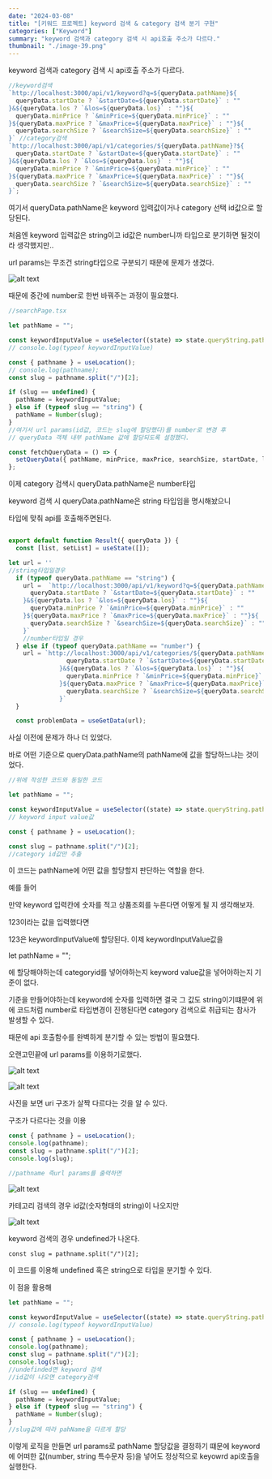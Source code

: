```yaml
---
date: "2024-03-08"
title: "[키워드 프로젝트] keyword 검색 & category 검색 분기 구현"
categories: ["Keyword"]
summary: "keyword 검색과 category 검색 시 api호출 주소가 다르다."
thumbnail: "./image-39.png"
---
```


keyword 검색과 category 검색 시 api호출 주소가 다르다.

```jsx
//keyword검색
`http://localhost:3000/api/v1/keyword?q=${queryData.pathName}${
  queryData.startDate ? `&startDate=${queryData.startDate}` : ""
}&${queryData.los ? `&los=${queryData.los}` : ""}${
  queryData.minPrice ? `&minPrice=${queryData.minPrice}` : ""
}${queryData.maxPrice ? `&maxPrice=${queryData.maxPrice}` : ""}${
  queryData.searchSize ? `&searchSize=${queryData.searchSize}` : ""
}` //category검색
`http://localhost:3000/api/v1/categories/${queryData.pathName}?${
  queryData.startDate ? `&startDate=${queryData.startDate}` : ""
}&${queryData.los ? `&los=${queryData.los}` : ""}${
  queryData.minPrice ? `&minPrice=${queryData.minPrice}` : ""
}${queryData.maxPrice ? `&maxPrice=${queryData.maxPrice}` : ""}${
  queryData.searchSize ? `&searchSize=${queryData.searchSize}` : ""
}`;
```

여기서 queryData.pathName은 keyword 입력값이거나 category 선택 id값으로 할당된다.

처음엔 keyword 입력값은 string이고 id값은 number니까 타입으로 분기하면 될것이라 생각했지만..

url params는 무조건 string타입으로 구분되기 때문에 문제가 생겼다.

![alt text](image-39.png)

때문에 중간에 number로 한번 바꿔주는 과정이 필요했다.

```jsx
//searchPage.tsx

let pathName = "";

const keywordInputValue = useSelector((state) => state.queryString.pathName);
// console.log(typeof keywordInputValue)

const { pathname } = useLocation();
// console.log(pathname);
const slug = pathname.split("/")[2];

if (slug == undefined) {
  pathName = keywordInputValue;
} else if (typeof slug == "string") {
  pathName = Number(slug);
}
//여기서 url params(id값, 코드는 slug에 할당했다)를 number로 변경 후
// queryData 객체 내부 pathName 값에 할당되도록 설정했다.

const fetchQueryData = () => {
  setQueryData({ pathName, minPrice, maxPrice, searchSize, startDate, los });
};
```

이제 category 검색시 queryData.pathName은 number타입

keyword 검색 시 queryData.pathName은 string 타입임을 명시해놨으니

타입에 맞춰 api를 호출해주면된다.

```jsx

export default function Result({ queryData }) {
  const [list, setList] = useState([]);

let url = ''
//string타입일경우
  if (typeof queryData.pathName == "string") {
    url =  `http://localhost:3000/api/v1/keyword?q=${queryData.pathName}${
      queryData.startDate ? `&startDate=${queryData.startDate}` : ""
    }&${queryData.los ? `&los=${queryData.los}` : ""}${
      queryData.minPrice ? `&minPrice=${queryData.minPrice}` : ""
    }${queryData.maxPrice ? `&maxPrice=${queryData.maxPrice}` : ""}${
      queryData.searchSize ? `&searchSize=${queryData.searchSize}` : ""
    }`
    //number타입일 경우
  } else if (typeof queryData.pathName == "number") {
    url = `http://localhost:3000/api/v1/categories/${queryData.pathName}?${
                queryData.startDate ? `&startDate=${queryData.startDate}` : ""
              }&${queryData.los ? `&los=${queryData.los}` : ""}${
                queryData.minPrice ? `&minPrice=${queryData.minPrice}` : ""
              }${queryData.maxPrice ? `&maxPrice=${queryData.maxPrice}` : ""}${
                queryData.searchSize ? `&searchSize=${queryData.searchSize}` : ""
              }`
  }

  const problemData = useGetData(url);

```

사실 이전에 문제가 하나 더 있었다.

바로 어떤 기준으로 queryData.pathName의 pathName에 값을 할당하느냐는 것이었다.

```jsx
//위에 작성한 코드와 동일한 코드

let pathName = "";

const keywordInputValue = useSelector((state) => state.queryString.pathName);
// keyword input value값

const { pathname } = useLocation();

const slug = pathname.split("/")[2];
//category id값만 추출
```

이 코드는 pathName에 어떤 값을 할당할지 판단하는 역할을 한다.

예를 들어

만약 keyword 입력칸에 숫자를 적고 상품조회를 누른다면 어떻게 될 지 생각해보자.

123이라는 값을 입력했다면

123은 keywordInputValue에 할당된다. 이제 keywordInputValue값을

let pathName = "";

에 할당해야하는데 categoryid를 넣어야하는지 keyword value값을 넣어야하는지 기준이 없다.

기준을 만들어야하는데 keyword에 숫자를 입력하면 결국 그 값도 string이기떄문에 위에 코드처럼 number로 타입변경이 진행된다면 category 검색으로 취급되는 참사가 발생할 수 있다.

때문에 api 호출함수를 완벽하게 분기할 수 있는 방법이 필요했다.

오랜고민끝에 url params를 이용하기로했다.

![alt text](image-40.png)

![alt text](image-41.png)

사진을 보면 uri 구조가 살짝 다르다는 것을 알 수 있다.

구조가 다르다는 것을 이용

```jsx
const { pathname } = useLocation();
console.log(pathname);
const slug = pathname.split("/")[2];
console.log(slug);

//pathname 즉url params를 출력하면
```

![alt text](image-42.png)

카테고리 검색의 경우 id값(숫자형태의 string)이 나오지만

![alt text](image-43.png)

keyword 검색의 경우 undefined가 나온다.

`const slug = pathname.split("/")[2];`

이 코드를 이용해 undefined 혹은 string으로 타입을 분기할 수 있다.

이 점을 활용해

```jsx
let pathName = "";

const keywordInputValue = useSelector((state) => state.queryString.pathName);
// console.log(typeof keywordInputValue)

const { pathname } = useLocation();
console.log(pathname);
const slug = pathname.split("/")[2];
console.log(slug);
//undefinded면 keyword 검색
//id값이 나오면 category검색

if (slug == undefined) {
  pathName = keywordInputValue;
} else if (typeof slug == "string") {
  pathName = Number(slug);
}
//slug값에 따라 pahName을 다르게 할당
```

이렇게 로직을 만들면 url params로 pathName 할당값을 결정하기 떄문에 keyword에 어떠한 값(number, string 특수문자 등)을 넣어도 정상적으로 keyowrd api호출을 실행한다.

